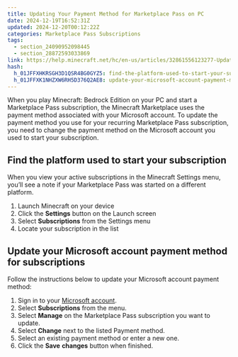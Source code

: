 ```yaml
---
title: Updating Your Payment Method for Marketplace Pass on PC
date: 2024-12-19T16:52:31Z
updated: 2024-12-20T00:12:22Z
categories: Marketplace Pass Subscriptions
tags:
  - section_24090952098445
  - section_28872593033869
link: https://help.minecraft.net/hc/en-us/articles/32861556123277-Updating-Your-Payment-Method-for-Marketplace-Pass-on-PC
hash:
  h_01JFFXHKRSGH3D1QSR4BG0GYZ5: find-the-platform-used-to-start-your-subscription
  h_01JFFXK1NHZXW6RH5D376Q2AE8: update-your-microsoft-account-payment-method-for-subscriptions
---
```


When you play Minecraft: Bedrock Edition on your PC and start a Marketplace Pass subscription, the Minecraft Marketplace uses the payment method associated with your Microsoft account. To update the payment method you use for your recurring Marketplace Pass subscription, you need to change the payment method on the Microsoft account you used to start your subscription.

## Find the platform used to start your subscription

When you view your active subscriptions in the Minecraft Settings menu, you’ll see a note if your Marketplace Pass was started on a different platform.

1.  Launch Minecraft on your device
2.  Click the **Settings** button on the Launch screen
3.  Select **Subscriptions** from the Settings menu
4.  Locate your subscription in the list

## Update your Microsoft account payment method for subscriptions

Follow the instructions below to update your Microsoft account payment method:

1.  Sign in to your [Microsoft account](https://account.microsoft.com/).
2.  Select **Subscriptions** from the menu.
3.  Select **Manage** on the Marketplace Pass subscription you want to update.
4.  Select **Change** next to the listed Payment method.
5.  Select an existing payment method or enter a new one.
6.  Click the **Save** **changes** button when finished.

